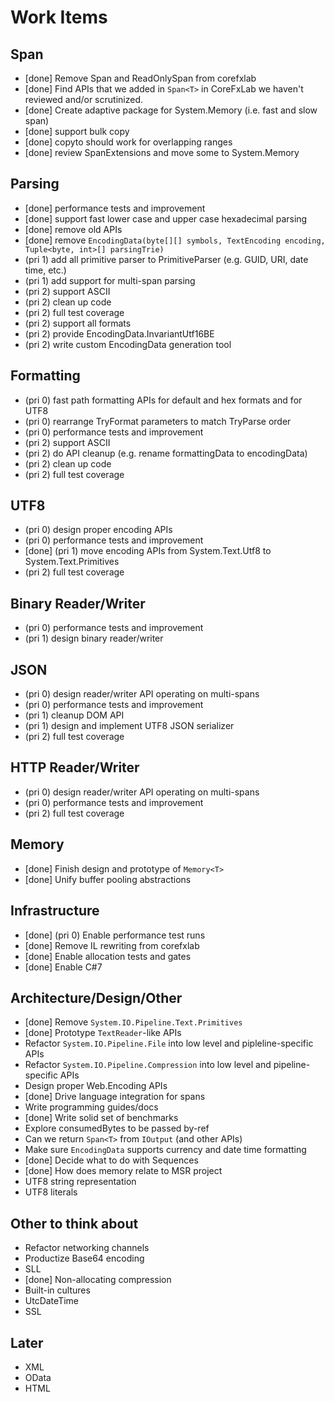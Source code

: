 # Work Items

## Span

* [done] Remove Span<T> and ReadOnlySpan<T> from corefxlab
* [done] Find APIs that we added in `Span<T>` in CoreFxLab we haven't reviewed and/or
  scrutinized.
* [done] Create adaptive package for System.Memory (i.e. fast and slow span)
* [done] support bulk copy
* [done] copyto should work for overlapping ranges
* [done] review SpanExtensions and move some to System.Memory

## Parsing

* [done] performance tests and improvement
* [done] support fast lower case and upper case hexadecimal parsing
* [done] remove old APIs
* [done] remove `EncodingData(byte[][] symbols, TextEncoding encoding,
  Tuple<byte, int>[] parsingTrie)`
* (pri 1) add all primitive parser to PrimitiveParser (e.g. GUID, URI, date
  time, etc.)
* (pri 1) add support for multi-span parsing
* (pri 2) support ASCII
* (pri 2) clean up code
* (pri 2) full test coverage
* (pri 2) support all formats
* (pri 2) provide EncodingData.InvariantUtf16BE
* (pri 2) write custom EncodingData generation tool

## Formatting

* (pri 0) fast path formatting APIs for default and hex formats and for UTF8
* (pri 0) rearrange TryFormat parameters to match TryParse order
* (pri 0) performance tests and improvement
* (pri 2) support ASCII
* (pri 2) do API cleanup (e.g. rename formattingData to encodingData)
* (pri 2) clean up code
* (pri 2) full test coverage

## UTF8

* (pri 0) design proper encoding APIs
* (pri 0) performance tests and improvement
* [done] (pri 1) move encoding APIs from System.Text.Utf8 to System.Text.Primitives
* (pri 2) full test coverage

## Binary Reader/Writer

* (pri 0) performance tests and improvement
* (pri 1) design binary reader/writer

## JSON

* (pri 0) design reader/writer API operating on multi-spans
* (pri 0) performance tests and improvement
* (pri 1) cleanup DOM API
* (pri 1) design and implement UTF8 JSON serializer
* (pri 2) full test coverage

## HTTP Reader/Writer

* (pri 0) design reader/writer API operating on multi-spans
* (pri 0) performance tests and improvement
* (pri 2) full test coverage

## Memory

* [done] Finish design and prototype of `Memory<T>`
* [done] Unify buffer pooling abstractions

## Infrastructure

* [done] (pri 0) Enable performance test runs
* [done] Remove IL rewriting from corefxlab
* [done] Enable allocation tests and gates
* [done] Enable C#7

## Architecture/Design/Other

* [done] Remove `System.IO.Pipeline.Text.Primitives`
* [done] Prototype `TextReader`-like APIs
* Refactor `System.IO.Pipeline.File` into low level and pipleline-specific APIs
* Refactor `System.IO.Pipeline.Compression` into low level and pipeline-specific
 APIs
* Design proper Web.Encoding APIs
* [done] Drive language integration for spans
* Write programming guides/docs
* [done] Write solid set of benchmarks
* Explore consumedBytes to be passed by-ref
* Can we return `Span<T>` from `IOutput` (and other APIs)
* Make sure `EncodingData` supports currency and date time formatting
* [done] Decide what to do with Sequences
* [done] How does memory relate to MSR project
* UTF8 string representation
* UTF8 literals

## Other to think about

* Refactor networking channels
* Productize Base64 encoding
* SLL
* [done] Non-allocating compression
* Built-in cultures
* UtcDateTime
* SSL

## Later

* XML
* OData
* HTML

